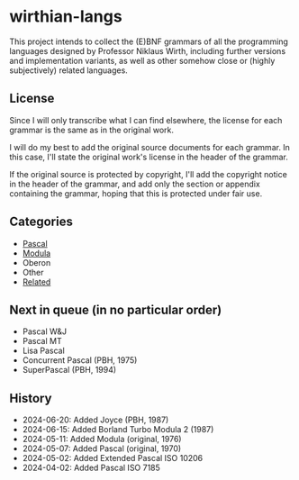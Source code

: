 # wirthian-langs

This project intends to collect the (E)BNF grammars of all the programming languages designed by Professor Niklaus Wirth, including further versions and implementation variants, as well as other somehow close or (highly subjectively) related languages.

## License

Since I will only transcribe what I can find elsewhere, the license for each grammar is the same as in the original work.

I will do my best to add the original source documents for each grammar. In this case, I'll state the original work's license in the header of the grammar.

If the original source is protected by copyright, I'll add the copyright notice in the header of the grammar, and add only the section or appendix containing the grammar, hoping that this is protected under fair use.

## Categories

- [Pascal](pascal/README.md)
- [Modula](modula/README.md)
- Oberon
- Other
- [Related](related/README.md)

## Next in queue (in no particular order)

- Pascal W&J
- Pascal MT
- Lisa Pascal
- Concurrent Pascal (PBH, 1975)
- SuperPascal (PBH, 1994)

## History

- 2024-06-20: Added Joyce (PBH, 1987)
- 2024-06-15: Added Borland Turbo Modula 2 (1987)
- 2024-05-11: Added Modula (original, 1976)
- 2024-05-07: Added Pascal (original, 1970)
- 2024-05-02: Added Extended Pascal ISO 10206
- 2024-04-02: Added Pascal ISO 7185
